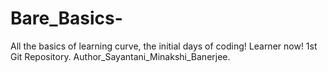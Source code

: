 # Bare_Basics-
All the basics of learning curve, the initial days of coding! Learner now! 1st Git Repository.
Author_Sayantani_Minakshi_Banerjee.
